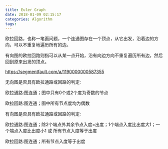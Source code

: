```yaml
---
title: Euler Graph
date: 2018-01-09 02:15:17
categories: Algorithm
tags:
---
```


欧拉回路，也称一笔画问题，一个连通图存在一个顶点，从它出发，沿着边的方向，可以不重复地遍历所有的边。

有向图的欧拉回路则指可以从某一点开始，沿有向边方向不重复遍历所有边，然后回到原来出发的顶点。

https://segmentfault.com/a/1190000000587355

无向图是否具有欧拉通路或回路的判定:

欧拉通路:图连通；图中只有0个或2个度为奇数的节点

欧拉回路:图连通；图中所有节点度均为偶数

 

有向图是否具有欧拉通路或回路的判定:

欧拉通路:图连通；除2个端点外其余节点入度=出度；1个端点入度比出度大1；一个端点入度比出度小1 或 所有节点入度等于出度

欧拉回路:图连通；所有节点入度等于出度





